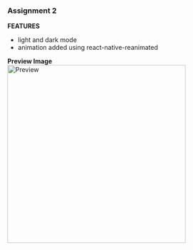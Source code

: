 ### Assignment 2

**FEATURES**

- light and dark mode
- animation added using react-native-reanimated

**Preview Image**
<img alt='Preview' src="./previews/preview.png" width="400" />
